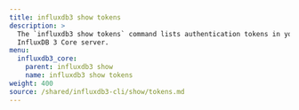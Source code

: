 ```yaml
---
title: influxdb3 show tokens 
description: >
  The `influxdb3 show tokens` command lists authentication tokens in your
  InfluxDB 3 Core server.
menu:
  influxdb3_core:
    parent: influxdb3 show
    name: influxdb3 show tokens 
weight: 400
source: /shared/influxdb3-cli/show/tokens.md
---
```


<!--The content of this file is at 
// SOURCE content/shared/influxdb3-cli/show/tokens.md
-->
